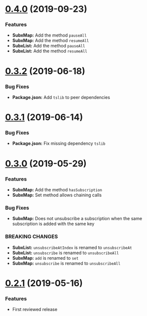 # [0.4.0](https://github.com/tyrcord/tutils/releases/tag/v0.4.0) (2019-09-23)

### Features

* **SubxMap:** Add the method `pauseAll`
* **SubxMap:** Add the method `resumeAll`
* **SubxList:** Add the method `pauseAll`
* **SubxList:** Add the method `resumeAll`

# [0.3.2](https://github.com/tyrcord/tutils/releases/tag/v0.3.2) (2019-06-18)

### Bug Fixes
* **Package.json:** Add `tslib` to peer dependencies

# [0.3.1](https://github.com/tyrcord/tutils/releases/tag/v0.3.1) (2019-06-14)

### Bug Fixes
* **Package.json:** Fix missing dependency `tslib`

# [0.3.0](https://github.com/tyrcord/tutils/releases/tag/v0.3.0) (2019-05-29)

### Features
* **SubxMap:** Add the method `hasSubscription`
* **SubxMap:** Set method allows chaining calls

### Bug Fixes
* **SubxMap:** Does not unsubscribe a subscription when the same subscription is added with the same key

### BREAKING CHANGES
* **SubxList:** `unsubscribeAtIndex` is renamed to `unsubscribeAt`
* **SubxList:** `unsubscribe` is renamed to `unsubscribeAll`
* **SubxMap:** `add` is renamed to `set`
* **SubxMap:** `unsubscribe` is renamed to `unsubscribeAll`

# [0.2.1](https://github.com/tyrcord/tutils/releases/tag/v0.2.1) (2019-05-16)

### Features
* First reviewed release
